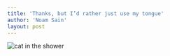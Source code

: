 ```yaml
---
title: 'Thanks, but I’d rather just use my tongue'
author: 'Noam Sain'
layout: post
---
```


![cat in the shower](/assets/2013-04-20100508.jpg)
